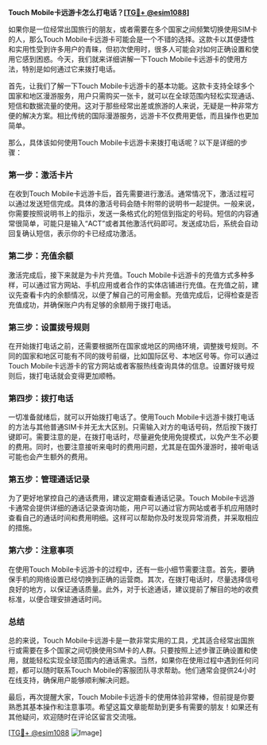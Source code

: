 **Touch Mobile卡远游卡怎么打电话？[[TG💪+ @esim1088](https://t.me/s/esim1088)]**

如果你是一位经常出国旅行的朋友，或者需要在多个国家之间频繁切换使用SIM卡的人，那么Touch Mobile卡远游卡可能会是一个不错的选择。这款卡以其便捷性和实用性受到许多用户的青睐，但初次使用时，很多人可能会对如何正确设置和使用它感到困惑。今天，我们就来详细讲解一下Touch Mobile卡远游卡的使用方法，特别是如何通过它来拨打电话。

首先，让我们了解一下Touch Mobile卡远游卡的基本功能。这款卡支持全球多个国家和地区漫游服务，用户只需购买一张卡，就可以在全球范围内轻松实现通话、短信和数据流量的使用。这对于那些经常出差或旅游的人来说，无疑是一种非常方便的解决方案。相比传统的国际漫游服务，远游卡不仅费用更低，而且操作也更加简单。

那么，具体该如何使用Touch Mobile卡远游卡来拨打电话呢？以下是详细的步骤：

### **第一步：激活卡片**
在收到Touch Mobile卡远游卡后，首先需要进行激活。通常情况下，激活过程可以通过发送短信完成。具体的激活号码会随卡附带的说明书一起提供。一般来说，你需要按照说明书上的指示，发送一条格式化的短信到指定的号码。短信的内容通常很简单，可能只是输入“ACT”或者其他激活代码即可。发送成功后，系统会自动回复确认短信，表示你的卡已经成功激活。

### **第二步：充值余额**
激活完成后，接下来就是为卡片充值。Touch Mobile卡远游卡的充值方式多种多样，可以通过官方网站、手机应用或者合作的实体店铺进行充值。在充值之前，建议先查看卡内的余额情况，以便了解自己的可用金额。充值完成后，记得检查是否充值成功，并确保账户内有足够的余额用于拨打电话。

### **第三步：设置拨号规则**
在开始拨打电话之前，还需要根据所在国家或地区的网络环境，调整拨号规则。不同的国家和地区可能有不同的拨号前缀，比如国际区号、本地区号等。你可以通过Touch Mobile卡远游卡的官方网站或者客服热线查询具体的信息。设置好拨号规则后，拨打电话就会变得更加顺畅。

### **第四步：拨打电话**
一切准备就绪后，就可以开始拨打电话了。使用Touch Mobile卡远游卡拨打电话的方法与其他普通SIM卡并无太大区别。只需输入对方的电话号码，然后按下拨打键即可。需要注意的是，在拨打电话时，尽量避免使用免提模式，以免产生不必要的费用。同时，也要注意接听来电时的费用问题，尤其是在国外漫游时，接听电话可能也会产生额外的费用。

### **第五步：管理通话记录**
为了更好地掌控自己的通话费用，建议定期查看通话记录。Touch Mobile卡远游卡通常会提供详细的通话记录查询功能，用户可以通过官方网站或者手机应用随时查看自己的通话时间和费用明细。这样可以帮助你及时发现异常消费，并采取相应的措施。

### **第六步：注意事项**
在使用Touch Mobile卡远游卡的过程中，还有一些小细节需要注意。首先，要确保手机的网络设置已经切换到正确的运营商。其次，在拨打电话时，尽量选择信号良好的地方，以保证通话质量。此外，对于长途通话，建议提前了解目的地的收费标准，以便合理安排通话时间。

### **总结**
总的来说，Touch Mobile卡远游卡是一款非常实用的工具，尤其适合经常出国旅行或需要在多个国家之间切换使用SIM卡的人群。只要按照上述步骤正确设置和使用，就能轻松实现全球范围内的通话需求。当然，如果你在使用过程中遇到任何问题，都可以随时联系Touch Mobile的客服团队寻求帮助。他们通常会提供24小时在线支持，确保用户能够顺利解决问题。

最后，再次提醒大家，Touch Mobile卡远游卡的使用体验非常棒，但前提是你要熟悉其基本操作和注意事项。希望这篇文章能帮助到更多有需要的朋友！如果还有其他疑问，欢迎随时在评论区留言交流哦。

[[TG💪+ @esim1088](https://t.me/s/esim1088) ![Image](https://i.postimg.cc/4NQfJmqS/Snipaste-2025-05-13-00-14-12.png)]